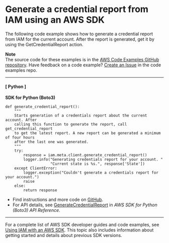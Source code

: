 # Generate a credential report from IAM using an AWS SDK<a name="example_iam_GenerateCredentialReport_section"></a>

The following code example shows how to generate a credential report from IAM for the current account\. After the report is generated, get it by using the GetCredentialReport action\.

**Note**  
The source code for these examples is in the [AWS Code Examples GitHub repository](https://github.com/awsdocs/aws-doc-sdk-examples)\. Have feedback on a code example? [Create an Issue](https://github.com/awsdocs/aws-doc-sdk-examples/issues/new/choose) in the code examples repo\. 

------
#### [ Python ]

**SDK for Python \(Boto3\)**  
  

```
def generate_credential_report():
    """
    Starts generation of a credentials report about the current account. After
    calling this function to generate the report, call get_credential_report
    to get the latest report. A new report can be generated a minimum of four hours
    after the last one was generated.
    """
    try:
        response = iam.meta.client.generate_credential_report()
        logger.info("Generating credentials report for your account. "
                    "Current state is %s.", response['State'])
    except ClientError:
        logger.exception("Couldn't generate a credentials report for your account.")
        raise
    else:
        return response
```
+  Find instructions and more code on [GitHub](https://github.com/awsdocs/aws-doc-sdk-examples/tree/main/python/example_code/iam/iam_basics#code-examples)\. 
+  For API details, see [GenerateCredentialReport](https://docs.aws.amazon.com/goto/boto3/iam-2010-05-08/GenerateCredentialReport) in *AWS SDK for Python \(Boto3\) API Reference*\. 

------

For a complete list of AWS SDK developer guides and code examples, see [Using IAM with an AWS SDK](sdk-general-information-section.md)\. This topic also includes information about getting started and details about previous SDK versions\.